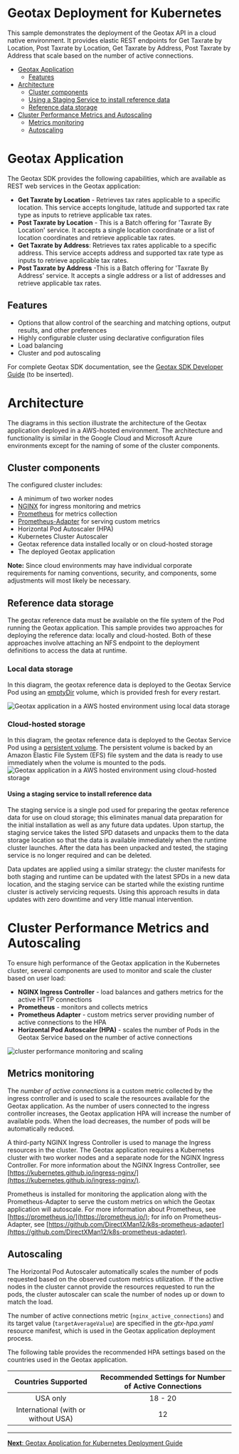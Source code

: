 # Geotax Deployment for Kubernetes

This sample demonstrates the deployment of the Geotax API in a cloud native environment.  It provides elastic REST endpoints for Get Taxrate by Location, Post Taxrate by Location, Get Taxrate by Address, Post Taxrate by Address that scale based on the number of active connections.

- [Geotax Application](#geotax-application)
  - [Features](#features)
- [Architecture](#architecture)
  - [Cluster components](#cluster-components)
  - [Using a Staging Service to install reference data](#using-a-staging-service-to-install-reference-data)
  - [Reference data storage](#geotax-reference-data-storage)
- [Cluster Performance Metrics and Autoscaling](#cluster-performance-metrics-and-autoscaling)
  - [Metrics monitoring](#metrics-monitoring-active-number-of-connections)
  - [Autoscaling](#autoscaling)

# Geotax Application

The Geotax SDK provides the following capabilities, which are available as REST web services in the Geotax application:

- **Get Taxrate by Location** - Retrieves tax rates applicable to a specific location. This service accepts longitude, latitude and supported tax rate type as inputs to retrieve applicable tax rates.
- **Post Taxrate by Location** - This is a Batch offering for 'Taxrate By Location' service. It accepts a single location coordinate or a list of location coordinates and retrieve applicable tax rates.
- **Get Taxrate by Address**: Retrieves tax rates applicable to a specific address. This service accepts address and supported tax rate type as inputs to retrieve applicable tax rates.
- **Post Taxrate by Address** -This is a Batch offering for 'Taxrate By Address' service. It accepts a single address or a list of addresses and retrieve applicable tax rates.


## Features
-   Options that allow control of the searching and matching options, output results, and other preferences
-   Highly configurable cluster using declarative configuration files
-   Load balancing
-   Cluster and pod autoscaling

For complete Geotax SDK documentation, see the [Geotax SDK Developer Guide]() (to be inserted).

# Architecture

The diagrams in this section illustrate the architecture of the Geotax application deployed in a AWS-hosted environment. The architecture and functionality is similar in the Google Cloud and Microsoft Azure environments except for the naming of some of the cluster components. 

## Cluster components

The configured cluster includes:

-   A minimum of two worker nodes
-   [NGINX](https://www.nginx.com/) for ingress monitoring and metrics
-   [Prometheus](https://prometheus.io/) for metrics collection
-   [Prometheus-Adapter](https://github.com/DirectXMan12/k8s-prometheus-adapter) for serving custom metrics
-   Horizontal Pod Autoscaler \(HPA\)
-   Kubernetes Cluster Autoscaler
-   Geotax reference data installed locally or on cloud-hosted storage
-   The deployed Geotax application

**Note:** Since cloud environments may have individual corporate requirements for naming conventions, security, and components, some adjustments will most likely be necessary.

## Reference data storage

The geotax reference data must be available on the file system of the Pod running the Geotax application. This sample provides two approaches for deploying the reference data: locally and cloud-hosted. Both of these approaches involve attaching an NFS endpoint to the deployment definitions to access the data at runtime.

### Local data storage
In this diagram, the geotax reference data is deployed to the Geotax Service Pod using an [emptyDir](https://kubernetes.io/docs/concepts/storage/volumes/#emptydir)
 volume, which is provided fresh for every restart. 

![Geotax application in a AWS hosted environment using local data storage](/images/architecture_aws_localdata.png)

### Cloud-hosted storage
In this diagram, the geotax reference data is deployed to the Geotax Service Pod using a [persistent volume](https://kubernetes.io/docs/concepts/storage/persistent-volumes/). The persistent volume is backed by an Amazon Elastic File System (EFS) file system and the data is ready to use immediately when the volume is mounted to the pods.
![Geotax application in a AWS hosted environment using cloud-hosted storage](/images/architecture_aws_efs.png)

#### Using a staging service to install reference data
The staging service is a single pod used for preparing the geotax reference data for use on cloud storage; this eliminates manual data preparation for the initial installation as well as any future data updates. Upon startup, the staging service takes the listed SPD datasets and unpacks them to the data storage location so that the data is available immediately when the runtime cluster launches. After the data has been unpacked and tested, the staging service is no longer required and can be deleted.

Data updates are applied using a similar strategy: the cluster manifests for both staging and runtime can be updated with the latest SPDs in a new data location, and the staging service can be started while the existing runtime cluster is actively servicing requests. Using this approach results in data updates with zero downtime and very little manual intervention.

# Cluster Performance Metrics and Autoscaling 

To ensure high performance of the Geotax application in the Kubernetes cluster, several components are used to monitor and scale the cluster based on user load:

-   **NGINX Ingress Controller** -  load balances and gathers metrics for the active HTTP connections
-   **Prometheus** - monitors and collects metrics
-   **Prometheus Adapter** - custom metrics server providing number of active connections to the HPA
-   **Horizontal Pod Autoscaler \(HPA\)** - scales the number of Pods in the Geotax Service based on the number of active connections

![cluster performance monitoring and scaling](/images/nginx_ingress_load_balancer.png)

## Metrics monitoring

The *number of active connections* is a custom metric collected by the ingress controller and is used to scale the resources available for the Geotax application. As the number of users connected to the ingress controller increases, the Geotax application HPA will increase the number of available pods. When the load decreases, the number of pods will be automatically reduced.

A third-party NGINX Ingress Controller is used to manage the Ingress resources in the cluster. The Geotax application requires a Kubernetes cluster with two worker nodes and a separate node for the NGINX Ingress Controller. For more information about the NGINX Ingress Controller, see [https://kubernetes.github.io/ingress-nginx/](https://kubernetes.github.io/ingress-nginx/).

Prometheus is installed for monitoring the application along with the Prometheus-Adapter to serve the custom metrics on which the Geotax application will autoscale. For more information about Prometheus, see [https://prometheus.io/](https://prometheus.io/); for info on Prometheus-Adapter, see [https://github.com/DirectXMan12/k8s-prometheus-adapter](https://github.com/DirectXMan12/k8s-prometheus-adapter).

## Autoscaling

The Horizontal Pod Autoscaler automatically scales the number of pods requested based on the observed custom metrics utilization.  If the active nodes in the cluster cannot provide the resources requested to run the pods, the cluster autoscaler can scale the number of nodes up or down to match the load.

The number of active connections metric \(`nginx_active_connections`\) and its target value \(`targetAverageValue`\) are specified in the *gtx-hpa.yaml* resource manifest, which is used in the Geotax application deployment process.

The following table provides the recommended HPA settings based on the countries used in the Geotax application.

|Countries Supported|Recommended Settings for Number of Active Connections|
|:--------------------------:|:---------------------------------------------------:|
|USA only|18 - 20|
|International (with or without USA)|12|

---


[**Next**: Geotax Application for Kubernetes Deployment Guide](kubernetes/README.md) 